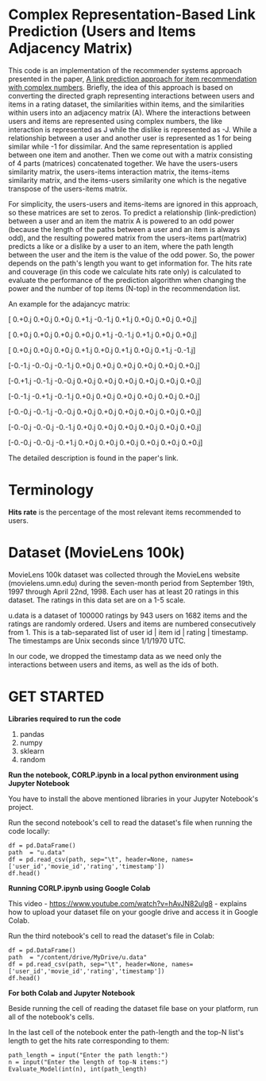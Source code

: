 Complex Representation-Based Link Prediction (Users and Items Adjacency Matrix)
===============================================================================
This code is an implementation of the recommender systems approach presented in the paper, [A link prediction approach for item recommendation with complex numbers](https://www.sciencedirect.com/science/article/pii/S0950705115000568). Briefly, the idea of this approach is based on converting the directed graph representing interactions between users and items in a rating dataset, the similarities within items, and the similarities within users into an adjacency matrix (A). Where the interactions between users and items are represented using complex numbers, the like interaction is represented as J while the dislike is represented as -J. While a relationship between a user and another user is represented as 1 for being similar while -1 for dissimilar. And the same representation is applied between one item and another. Then we come out with a matrix consisting of 4 parts (matrices) concatenated together. We have the users-users similarity matrix, the users-items interaction matrix, the items-items similarity matrix, and the items-users similarity one which is the negative transpose of the users-items matrix.

For simplicity, the users-users and items-items are ignored in this approach, so these matrices are set to zeros. To predict a relationship (link-prediction) between a user and an item the matrix A is powered to an odd power (because the length of the paths between a user and an item is always odd), and the resulting powered matrix from the users-items part(matrix) predicts a like or a dislike by a user to an item, where the path length between the user and the item is the value of the odd power. So, the power depends on the path's length you want to get information for. The hits rate and couverage (in this code we calculate hits rate only) is calculated to evaluate the performance of the prediction algorithm when changing the power and the number of top items (N-top) in the recommendation list.

An example for the adajancyc matrix:

 [ 0.+0.j  0.+0.j  0.+0.j       0.+1.j -0.-1.j  0.+1.j  0.+0.j  0.+0.j  0.+0.j]
 
 [ 0.+0.j  0.+0.j  0.+0.j       0.+0.j  0.+1.j -0.-1.j  0.+1.j  0.+0.j  0.+0.j]
 
 [ 0.+0.j  0.+0.j  0.+0.j       0.+1.j  0.+0.j  0.+1.j  0.+0.j  0.+1.j -0.-1.j]
 
 [-0.-1.j -0.-0.j -0.-1.j       0.+0.j  0.+0.j  0.+0.j  0.+0.j  0.+0.j  0.+0.j]
 
 [-0.+1.j -0.-1.j -0.-0.j       0.+0.j  0.+0.j  0.+0.j  0.+0.j  0.+0.j  0.+0.j]
 
 [-0.-1.j -0.+1.j -0.-1.j       0.+0.j  0.+0.j  0.+0.j  0.+0.j  0.+0.j  0.+0.j]
 
 [-0.-0.j -0.-1.j -0.-0.j       0.+0.j  0.+0.j  0.+0.j  0.+0.j  0.+0.j  0.+0.j]
 
 [-0.-0.j -0.-0.j -0.-1.j       0.+0.j  0.+0.j  0.+0.j  0.+0.j  0.+0.j  0.+0.j]
 
 [-0.-0.j -0.-0.j -0.+1.j       0.+0.j  0.+0.j  0.+0.j  0.+0.j  0.+0.j  0.+0.j]

The detailed description is found in the paper's link.


Terminology
============
**Hits rate** is the percentage of the most relevant items recommended to users.

Dataset (MovieLens 100k) 
=========================
MovieLens 100k dataset was collected through the MovieLens website (movielens.umn.edu) during the seven-month period from September 19th, 1997 through April 22nd, 1998. Each user has at least 20 ratings in this dataset. The ratings in this data set are on a 1-5 scale.

u.data is a dataset of 100000 ratings by 943 users on 1682 items and the ratings are randomly ordered. Users and items are numbered consecutively from 1. This is a tab-separated list of user id | item id | rating | timestamp. The timestamps are Unix seconds since 1/1/1970 UTC.

In our code, we dropped the timestamp data as we need only the interactions between users and items, as well as the ids of both.


GET STARTED
===========

**Libraries required to run the code** 
 1. pandas
 2. numpy
 3. sklearn
 4. random

**Run the notebook, CORLP.ipynb in a local python environment using Jupyter Notebook**

You have to install the above mentioned libraries in your Jupyter Notebook's project.

Run the second notebook's cell to read the dataset's file when running the code locally:
```
df = pd.DataFrame()
path  = "u.data"
df = pd.read_csv(path, sep="\t", header=None, names=['user_id','movie_id','rating','timestamp'])
df.head()
```

**Running CORLP.ipynb using Google Colab**

This video - https://www.youtube.com/watch?v=hAvJN82ulg8 - explains how to upload your dataset file on your google drive
and access it in Google Colab. 

Run the third notebook's cell to read the dataset's file in Colab:
```
df = pd.DataFrame()
path  = "/content/drive/MyDrive/u.data"
df = pd.read_csv(path, sep="\t", header=None, names=['user_id','movie_id','rating','timestamp'])
df.head()
```

**For both Colab and Jupyter Notebook**

Beside running the cell of reading the dataset file base on your platform, run all of the notebook's cells.

In the last cell of the notebook enter the path-length and the top-N list's length to get the hits rate corresponding to them:
```
path_length = input("Enter the path length:")
n = input("Enter the length of top-N items:")
Evaluate_Model(int(n), int(path_length)
```



